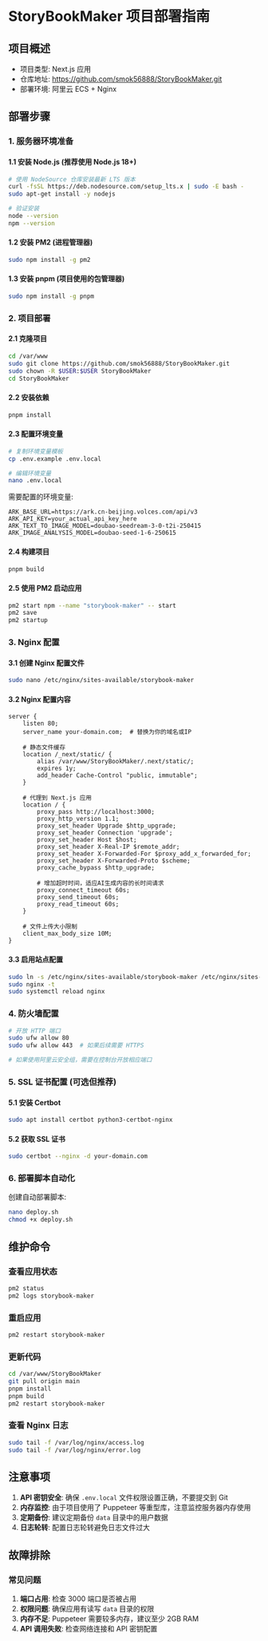 # StoryBookMaker 项目部署指南

## 项目概述
- 项目类型: Next.js 应用
- 仓库地址: https://github.com/smok56888/StoryBookMaker.git
- 部署环境: 阿里云 ECS + Nginx

## 部署步骤

### 1. 服务器环境准备

#### 1.1 安装 Node.js (推荐使用 Node.js 18+)
```bash
# 使用 NodeSource 仓库安装最新 LTS 版本
curl -fsSL https://deb.nodesource.com/setup_lts.x | sudo -E bash -
sudo apt-get install -y nodejs

# 验证安装
node --version
npm --version
```

#### 1.2 安装 PM2 (进程管理器)
```bash
sudo npm install -g pm2
```

#### 1.3 安装 pnpm (项目使用的包管理器)
```bash
sudo npm install -g pnpm
```

### 2. 项目部署

#### 2.1 克隆项目
```bash
cd /var/www
sudo git clone https://github.com/smok56888/StoryBookMaker.git
sudo chown -R $USER:$USER StoryBookMaker
cd StoryBookMaker
```

#### 2.2 安装依赖
```bash
pnpm install
```

#### 2.3 配置环境变量
```bash
# 复制环境变量模板
cp .env.example .env.local

# 编辑环境变量
nano .env.local
```

需要配置的环境变量:
```env
ARK_BASE_URL=https://ark.cn-beijing.volces.com/api/v3
ARK_API_KEY=your_actual_api_key_here
ARK_TEXT_TO_IMAGE_MODEL=doubao-seedream-3-0-t2i-250415
ARK_IMAGE_ANALYSIS_MODEL=doubao-seed-1-6-250615
```

#### 2.4 构建项目
```bash
pnpm build
```

#### 2.5 使用 PM2 启动应用
```bash
pm2 start npm --name "storybook-maker" -- start
pm2 save
pm2 startup
```

### 3. Nginx 配置

#### 3.1 创建 Nginx 配置文件
```bash
sudo nano /etc/nginx/sites-available/storybook-maker
```

#### 3.2 Nginx 配置内容
```nginx
server {
    listen 80;
    server_name your-domain.com;  # 替换为你的域名或IP

    # 静态文件缓存
    location /_next/static/ {
        alias /var/www/StoryBookMaker/.next/static/;
        expires 1y;
        add_header Cache-Control "public, immutable";
    }

    # 代理到 Next.js 应用
    location / {
        proxy_pass http://localhost:3000;
        proxy_http_version 1.1;
        proxy_set_header Upgrade $http_upgrade;
        proxy_set_header Connection 'upgrade';
        proxy_set_header Host $host;
        proxy_set_header X-Real-IP $remote_addr;
        proxy_set_header X-Forwarded-For $proxy_add_x_forwarded_for;
        proxy_set_header X-Forwarded-Proto $scheme;
        proxy_cache_bypass $http_upgrade;
        
        # 增加超时时间，适应AI生成内容的长时间请求
        proxy_connect_timeout 60s;
        proxy_send_timeout 60s;
        proxy_read_timeout 60s;
    }

    # 文件上传大小限制
    client_max_body_size 10M;
}
```

#### 3.3 启用站点配置
```bash
sudo ln -s /etc/nginx/sites-available/storybook-maker /etc/nginx/sites-enabled/
sudo nginx -t
sudo systemctl reload nginx
```

### 4. 防火墙配置

```bash
# 开放 HTTP 端口
sudo ufw allow 80
sudo ufw allow 443  # 如果后续需要 HTTPS

# 如果使用阿里云安全组，需要在控制台开放相应端口
```

### 5. SSL 证书配置 (可选但推荐)

#### 5.1 安装 Certbot
```bash
sudo apt install certbot python3-certbot-nginx
```

#### 5.2 获取 SSL 证书
```bash
sudo certbot --nginx -d your-domain.com
```

### 6. 部署脚本自动化

创建自动部署脚本:
```bash
nano deploy.sh
chmod +x deploy.sh
```

## 维护命令

### 查看应用状态
```bash
pm2 status
pm2 logs storybook-maker
```

### 重启应用
```bash
pm2 restart storybook-maker
```

### 更新代码
```bash
cd /var/www/StoryBookMaker
git pull origin main
pnpm install
pnpm build
pm2 restart storybook-maker
```

### 查看 Nginx 日志
```bash
sudo tail -f /var/log/nginx/access.log
sudo tail -f /var/log/nginx/error.log
```

## 注意事项

1. **API 密钥安全**: 确保 `.env.local` 文件权限设置正确，不要提交到 Git
2. **内存监控**: 由于项目使用了 Puppeteer 等重型库，注意监控服务器内存使用
3. **定期备份**: 建议定期备份 `data` 目录中的用户数据
4. **日志轮转**: 配置日志轮转避免日志文件过大

## 故障排除

### 常见问题
1. **端口占用**: 检查 3000 端口是否被占用
2. **权限问题**: 确保应用有读写 `data` 目录的权限
3. **内存不足**: Puppeteer 需要较多内存，建议至少 2GB RAM
4. **API 调用失败**: 检查网络连接和 API 密钥配置